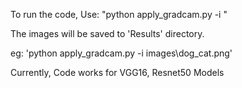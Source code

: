 To run the code, Use: "python apply_gradcam.py -i <path to image>"

The images will be saved to 'Results' directory.

eg: 'python apply_gradcam.py -i images\dog_cat.png'

Currently, Code works for VGG16, Resnet50 Models
